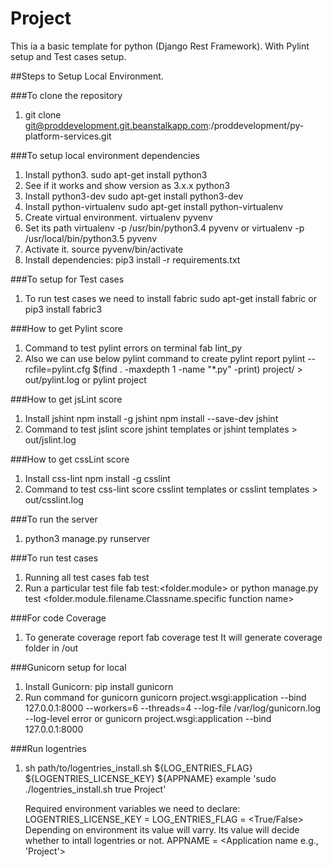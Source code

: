 Project
=======

This ia a basic template for python (Django Rest Framework). With Pylint setup and
Test cases setup.

##Steps to Setup Local Environment.

###To clone the repository 
1. git clone git@proddevelopment.git.beanstalkapp.com:/proddevelopment/py-platform-services.git

###To setup local environment dependencies
1. Install python3.
   sudo apt-get install python3
2. See if it works and show version as 3.x.x
   python3
3. Install python3-dev
   sudo apt-get install python3-dev
4. Install python-virtualenv
   sudo apt-get install python-virtualenv
6. Create virtual environment.
   virtualenv pyvenv
7. Set its path
   virtualenv -p /usr/bin/python3.4 pyvenv
   or
   virtualenv -p /usr/local/bin/python3.5 pyvenv
8. Activate it.
   source pyvenv/bin/activate
9. Install dependencies:
   pip3 install -r requirements.txt

###To setup for Test cases
1. To run test cases we need to install fabric
   sudo apt-get install fabric or pip3 install fabric3

###How to get Pylint score
1. Command to test pylint errors on terminal
   fab lint_py
2. Also we can use below pylint command to create pylint report
   pylint --rcfile=pylint.cfg $(find . -maxdepth 1 -name "*.py" -print) project/ > out/pylint.log
   or
   pylint project

###How to get jsLint score
1. Install jshint
   npm install -g jshint
   npm install --save-dev jshint
2. Command to test jslint score
   jshint templates
   or
   jshint templates > out/jslint.log

###How to get cssLint score
1. Install css-lint
   npm install -g csslint
2. Command to test css-lint score
   csslint templates
   or
   csslint templates > out/csslint.log

###To run the server
1. python3 manage.py runserver

###To run test cases
1. Running all test cases
   fab test
2. Run a particular test file
   fab test:<folder.module>
   or
   python manage.py test <folder.module.filename.Classname.specific function name>

###For code Coverage
1. To generate coverage report
   fab coverage test
It will generate coverage folder in /out

###Gunicorn setup for local
1. Install Gunicorn:
   pip install gunicorn
2. Run command for gunicorn
   gunicorn project.wsgi:application --bind 127.0.0.1:8000 --workers=6 --threads=4 --log-file /var/log/gunicorn.log --log-level error
   or
   gunicorn project.wsgi:application --bind 127.0.0.1:8000

###Run logentries
1. sh path/to/logentries_install.sh ${LOG_ENTRIES_FLAG} ${LOGENTRIES_LICENSE_KEY} ${APPNAME}
   example 'sudo ./logentries_install.sh true <Key> Project'

   Required environment variables we need to declare:
   LOGENTRIES_LICENSE_KEY = <KEY>
   LOG_ENTRIES_FLAG = <True/False> Depending on environment its value will varry.
                      Its value will decide whether to intall logentries or not.
   APPNAME = <Application name e.g., 'Project'>
